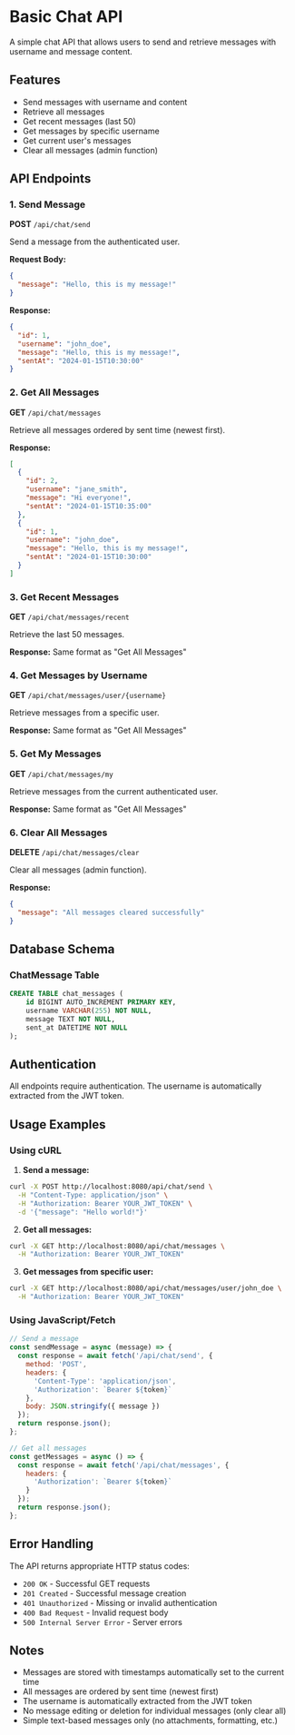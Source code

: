 # Basic Chat API

A simple chat API that allows users to send and retrieve messages with username and message content.

## Features

- Send messages with username and content
- Retrieve all messages
- Get recent messages (last 50)
- Get messages by specific username
- Get current user's messages
- Clear all messages (admin function)

## API Endpoints

### 1. Send Message
**POST** `/api/chat/send`

Send a message from the authenticated user.

**Request Body:**
```json
{
  "message": "Hello, this is my message!"
}
```

**Response:**
```json
{
  "id": 1,
  "username": "john_doe",
  "message": "Hello, this is my message!",
  "sentAt": "2024-01-15T10:30:00"
}
```

### 2. Get All Messages
**GET** `/api/chat/messages`

Retrieve all messages ordered by sent time (newest first).

**Response:**
```json
[
  {
    "id": 2,
    "username": "jane_smith",
    "message": "Hi everyone!",
    "sentAt": "2024-01-15T10:35:00"
  },
  {
    "id": 1,
    "username": "john_doe",
    "message": "Hello, this is my message!",
    "sentAt": "2024-01-15T10:30:00"
  }
]
```

### 3. Get Recent Messages
**GET** `/api/chat/messages/recent`

Retrieve the last 50 messages.

**Response:** Same format as "Get All Messages"

### 4. Get Messages by Username
**GET** `/api/chat/messages/user/{username}`

Retrieve messages from a specific user.

**Response:** Same format as "Get All Messages"

### 5. Get My Messages
**GET** `/api/chat/messages/my`

Retrieve messages from the current authenticated user.

**Response:** Same format as "Get All Messages"

### 6. Clear All Messages
**DELETE** `/api/chat/messages/clear`

Clear all messages (admin function).

**Response:**
```json
{
  "message": "All messages cleared successfully"
}
```

## Database Schema

### ChatMessage Table
```sql
CREATE TABLE chat_messages (
    id BIGINT AUTO_INCREMENT PRIMARY KEY,
    username VARCHAR(255) NOT NULL,
    message TEXT NOT NULL,
    sent_at DATETIME NOT NULL
);
```

## Authentication

All endpoints require authentication. The username is automatically extracted from the JWT token.

## Usage Examples

### Using cURL

1. **Send a message:**
```bash
curl -X POST http://localhost:8080/api/chat/send \
  -H "Content-Type: application/json" \
  -H "Authorization: Bearer YOUR_JWT_TOKEN" \
  -d '{"message": "Hello world!"}'
```

2. **Get all messages:**
```bash
curl -X GET http://localhost:8080/api/chat/messages \
  -H "Authorization: Bearer YOUR_JWT_TOKEN"
```

3. **Get messages from specific user:**
```bash
curl -X GET http://localhost:8080/api/chat/messages/user/john_doe \
  -H "Authorization: Bearer YOUR_JWT_TOKEN"
```

### Using JavaScript/Fetch

```javascript
// Send a message
const sendMessage = async (message) => {
  const response = await fetch('/api/chat/send', {
    method: 'POST',
    headers: {
      'Content-Type': 'application/json',
      'Authorization': `Bearer ${token}`
    },
    body: JSON.stringify({ message })
  });
  return response.json();
};

// Get all messages
const getMessages = async () => {
  const response = await fetch('/api/chat/messages', {
    headers: {
      'Authorization': `Bearer ${token}`
    }
  });
  return response.json();
};
```

## Error Handling

The API returns appropriate HTTP status codes:

- `200 OK` - Successful GET requests
- `201 Created` - Successful message creation
- `401 Unauthorized` - Missing or invalid authentication
- `400 Bad Request` - Invalid request body
- `500 Internal Server Error` - Server errors

## Notes

- Messages are stored with timestamps automatically set to the current time
- All messages are ordered by sent time (newest first)
- The username is automatically extracted from the JWT token
- No message editing or deletion for individual messages (only clear all)
- Simple text-based messages only (no attachments, formatting, etc.) 